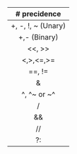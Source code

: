 | # precidence |
| :---: |
| +, -, !, ~ (Unary) |
| +,- (Binary) |
| <<, >> |
| <,>,<=,>= |
| ==, != |
| & |
| ^, ^~ or ~^ |
| / |
| && |
| // |
| ?: |
